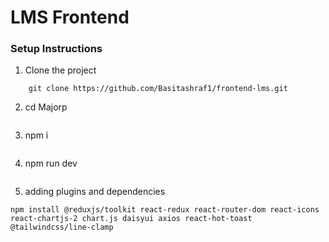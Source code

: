 # LMS Frontend
### Setup Instructions

1. Clone the project

```
    git clone https://github.com/Basitashraf1/frontend-lms.git

```
2. cd Majorp

```
```
3. npm i

```
```
4. npm run dev
```
```
5. adding plugins and dependencies
```
npm install @reduxjs/toolkit react-redux react-router-dom react-icons react-chartjs-2 chart.js daisyui axios react-hot-toast @tailwindcss/line-clamp 
```